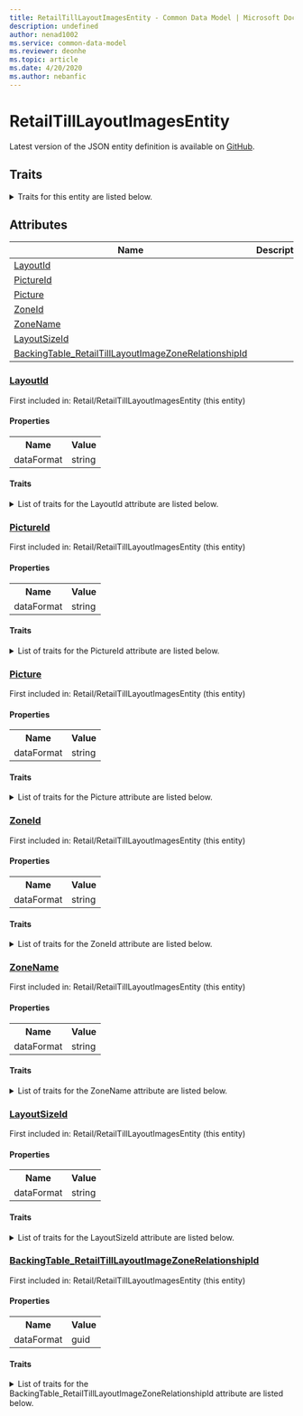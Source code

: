 ```yaml
---
title: RetailTillLayoutImagesEntity - Common Data Model | Microsoft Docs
description: undefined
author: nenad1002
ms.service: common-data-model
ms.reviewer: deonhe
ms.topic: article
ms.date: 4/20/2020
ms.author: nebanfic
---
```


# RetailTillLayoutImagesEntity

  
 Latest version of the JSON entity definition is available on <a href="https://github.com/Microsoft/CDM/tree/master/schemaDocuments/core/operationsCommon/Entities/Commerce/Retail/RetailTillLayoutImagesEntity.cdm.json" target="_blank">GitHub</a>.  

## Traits

<details>
<summary>Traits for this entity are listed below.  
</summary>

**is.CDM.entityVersion**  
  <table><tr><th>Parameter</th><th>Value</th><th>Data type</th><th>Explanation</th></tr><tr><td>versionNumber</td><td>"1.0.0"</td><td>string</td><td>semantic version number of the entity</td></tr></table>

**is.application.releaseVersion**  
  <table><tr><th>Parameter</th><th>Value</th><th>Data type</th><th>Explanation</th></tr><tr><td>releaseVersion</td><td>"10.0.13.0"</td><td>string</td><td>semantic version number of the application introducing this entity</td></tr></table>

</details>

## Attributes

|Name|Description|First Included in Instance|
|---|---|---|
|[LayoutId](#LayoutId)||<a href="RetailTillLayoutImagesEntity.md" target="_blank">Retail/RetailTillLayoutImagesEntity</a>|
|[PictureId](#PictureId)||<a href="RetailTillLayoutImagesEntity.md" target="_blank">Retail/RetailTillLayoutImagesEntity</a>|
|[Picture](#Picture)||<a href="RetailTillLayoutImagesEntity.md" target="_blank">Retail/RetailTillLayoutImagesEntity</a>|
|[ZoneId](#ZoneId)||<a href="RetailTillLayoutImagesEntity.md" target="_blank">Retail/RetailTillLayoutImagesEntity</a>|
|[ZoneName](#ZoneName)||<a href="RetailTillLayoutImagesEntity.md" target="_blank">Retail/RetailTillLayoutImagesEntity</a>|
|[LayoutSizeId](#LayoutSizeId)||<a href="RetailTillLayoutImagesEntity.md" target="_blank">Retail/RetailTillLayoutImagesEntity</a>|
|[BackingTable_RetailTillLayoutImageZoneRelationshipId](#BackingTable_RetailTillLayoutImageZoneRelationshipId)||<a href="RetailTillLayoutImagesEntity.md" target="_blank">Retail/RetailTillLayoutImagesEntity</a>|

### <a href=#LayoutId name="LayoutId">LayoutId</a>

First included in: Retail/RetailTillLayoutImagesEntity (this entity)  

#### Properties

<table><tr><th>Name</th><th>Value</th></tr><tr><td>dataFormat</td><td>string</td></tr></table>

#### Traits

<details>
<summary>List of traits for the LayoutId attribute are listed below.</summary>

**is.dataFormat.character**  
**is.dataFormat.big**  
**is.dataFormat.array**  
**is.dataFormat.character**  
**is.dataFormat.array**  
</details>

### <a href=#PictureId name="PictureId">PictureId</a>

First included in: Retail/RetailTillLayoutImagesEntity (this entity)  

#### Properties

<table><tr><th>Name</th><th>Value</th></tr><tr><td>dataFormat</td><td>string</td></tr></table>

#### Traits

<details>
<summary>List of traits for the PictureId attribute are listed below.</summary>

**is.dataFormat.character**  
**is.dataFormat.big**  
**is.dataFormat.array**  
**is.dataFormat.character**  
**is.dataFormat.array**  
</details>

### <a href=#Picture name="Picture">Picture</a>

First included in: Retail/RetailTillLayoutImagesEntity (this entity)  

#### Properties

<table><tr><th>Name</th><th>Value</th></tr><tr><td>dataFormat</td><td>string</td></tr></table>

#### Traits

<details>
<summary>List of traits for the Picture attribute are listed below.</summary>

**is.dataFormat.character**  
**is.dataFormat.big**  
**is.dataFormat.array**  
**is.dataFormat.character**  
**is.dataFormat.array**  
</details>

### <a href=#ZoneId name="ZoneId">ZoneId</a>

First included in: Retail/RetailTillLayoutImagesEntity (this entity)  

#### Properties

<table><tr><th>Name</th><th>Value</th></tr><tr><td>dataFormat</td><td>string</td></tr></table>

#### Traits

<details>
<summary>List of traits for the ZoneId attribute are listed below.</summary>

**is.dataFormat.character**  
**is.dataFormat.big**  
**is.dataFormat.array**  
**is.dataFormat.character**  
**is.dataFormat.array**  
</details>

### <a href=#ZoneName name="ZoneName">ZoneName</a>

First included in: Retail/RetailTillLayoutImagesEntity (this entity)  

#### Properties

<table><tr><th>Name</th><th>Value</th></tr><tr><td>dataFormat</td><td>string</td></tr></table>

#### Traits

<details>
<summary>List of traits for the ZoneName attribute are listed below.</summary>

**is.dataFormat.character**  
**is.dataFormat.big**  
**is.dataFormat.array**  
**is.dataFormat.character**  
**is.dataFormat.array**  
</details>

### <a href=#LayoutSizeId name="LayoutSizeId">LayoutSizeId</a>

First included in: Retail/RetailTillLayoutImagesEntity (this entity)  

#### Properties

<table><tr><th>Name</th><th>Value</th></tr><tr><td>dataFormat</td><td>string</td></tr></table>

#### Traits

<details>
<summary>List of traits for the LayoutSizeId attribute are listed below.</summary>

**is.dataFormat.character**  
**is.dataFormat.big**  
**is.dataFormat.array**  
**is.dataFormat.character**  
**is.dataFormat.array**  
</details>

### <a href=#BackingTable_RetailTillLayoutImageZoneRelationshipId name="BackingTable_RetailTillLayoutImageZoneRelationshipId">BackingTable_RetailTillLayoutImageZoneRelationshipId</a>

First included in: Retail/RetailTillLayoutImagesEntity (this entity)  

#### Properties

<table><tr><th>Name</th><th>Value</th></tr><tr><td>dataFormat</td><td>guid</td></tr></table>

#### Traits

<details>
<summary>List of traits for the BackingTable_RetailTillLayoutImageZoneRelationshipId attribute are listed below.</summary>

**is.dataFormat.character**  
**is.dataFormat.big**  
**is.dataFormat.array**  
**is.dataFormat.guid**  
**means.identity.entityId**  
**is.linkedEntity.identifier**  
Marks the attribute(s) that hold foreign key references to a linked (used as an attribute) entity. This attribute is added to the resolved entity to enumerate the referenced entities.  <table><tr><th>Parameter</th><th>Value</th><th>Data type</th><th>Explanation</th></tr><tr><td>entityReferences</td><td><table><tr><th>entityReference</th><th>attributeReference</th></tr><tr><td><a href="../../../Tables/Commerce/Retail/Miscellaneous/RetailTillLayoutImageZone.md" target="_blank">/core/operationsCommon/Tables/Commerce/Retail/Miscellaneous/RetailTillLayoutImageZone.cdm.json/RetailTillLayoutImageZone</a></td><td><a href="../../../Tables/Commerce/Retail/Miscellaneous/RetailTillLayoutImageZone.md#RecId" target="_blank">RecId</a></td></tr></table></td><td>entity</td><td>a reference to the constant entity holding the list of entity references</td></tr></table>

**is.dataFormat.guid**  
**is.dataFormat.character**  
**is.dataFormat.array**  
</details>
